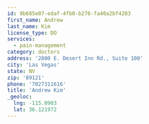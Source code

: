 ```yaml
---
id: 9b685e07-edaf-4fb0-b276-fa40a2bf4203
first_name: Andrew
last_name: Kim
license_type: DO
services:
  - pain-management
category: doctors
address: '2800 E. Desert Inn Rd., Suite 100'
city: 'Las Vegas'
state: NV
zip: '89121'
phone: '7027311616'
title: 'Andrew Kim'
_geoloc:
  lng: -115.0903
  lat: 36.121972
---
```

